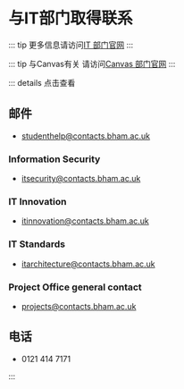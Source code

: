 # 与IT部门取得联系

::: tip
更多信息请访问[IT 部门官网](https://intranet.birmingham.ac.uk/it/contact/index.aspx)
:::

::: tip 与Canvas有关
请访问[Canvas 部门官网](https://www.birmingham.ac.uk/university/hefi/hefi-digital/247-canvas-support.aspx)
:::

::: details 点击查看

## 邮件

- studenthelp@contacts.bham.ac.uk

### Information Security 
- itsecurity@contacts.bham.ac.uk

### IT Innovation 
- itinnovation@contacts.bham.ac.uk 

### IT Standards 
- itarchitecture@contacts.bham.ac.uk 

### Project Office general contact 
- projects@contacts.bham.ac.uk 

## 电话

- 0121 414 7171

:::